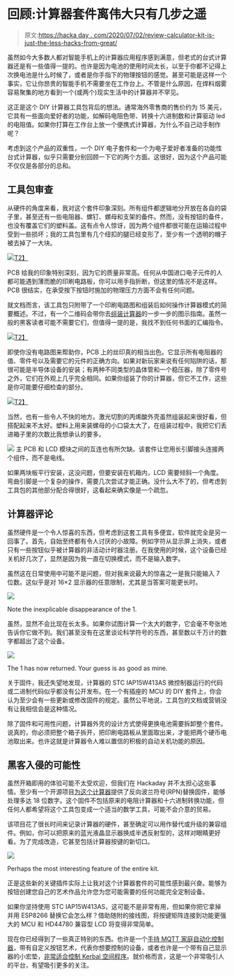 # 回顾:计算器套件离伟大只有几步之遥

> 原文:[https://hacka day . com/2020/07/02/review-calculator-kit-is-just-the-less-hacks-from-great/](https://hackaday.com/2020/07/02/review-calculator-kit-is-just-a-few-hacks-from-greatness/)

虽然如今大多数人都对智能手机上的计算器应用程序感到满意，但老式的台式计算器还是有一些值得一提的。也许是因为电池的使用时间太长，以至于你都不记得上次换电池是什么时候了，或者是你手指下的物理按钮的感觉。甚至可能是这样一个事实，它让你昂贵的智能手机不需要坐在工作台上。不管是什么原因，在焊料烟雾容易聚集的地方看到一个(或两个)现实生活中的计算器并不罕见。

这正是这个 DIY 计算器工具包背后的想法。通常海外零售商的售价约为 15 美元，它具有一些面向爱好者的功能，如解码电阻色带、转换十六进制数和计算驱动 led 的电阻值。如果你打算在工作台上放一个便携式计算器，为什么不自己动手制作呢？

考虑到这个产品的双重性，一个 DIY 电子套件和一个为电子爱好者准备的功能性台式计算器，似乎只需要分别回顾一下它的两个方面。这很好，因为这个产品可能不仅仅是各部分的总和。

## 工具包审查

从硬件的角度来看，我对这个套件印象深刻。所有组件都逻辑地分开放在各自的袋子里，甚至还有一些电阻器、螺钉、螺母和支架的备件。然而，没有按钮的备件，也没有覆盖它们的塑料盖。这有点令人惊讶，因为两个组件都很可能在运输过程中受到一些损坏；我的工具包里有几个纽扣的腿已经变形了，至少有一个透明的帽子被去掉了一大块。

[![](../Images/2189cc948d8fb5b5df7355cc811c50aa.png)T2】](https://hackaday.com/wp-content/uploads/2020/06/calckit_parts.jpg)

PCB 给我的印象特别深刻，因为它的质量非常高。任何从中国进口电子元件的人都可能遇到薄而脆的印刷电路板，你可以用手指折断，但这里的情况不是这样。PCB 很结实，在承受按下按钮时施加的物理压力方面不会有任何问题。

就文档而言，该工具包只附带了一个印刷电路图和组装后如何操作计算器模式的简要概述。不过，有一个二维码会带你去[组装计算器](http://www.diyleyuan.com/JC/L8Q.html)的一步一步的图示指南。虽然一般的黑客读者可能不需要它们，但值得一提的是，我找不到任何书面的汇编指令。

[![](../Images/b0f915f03ef175bc7fab8ee6ca432f98.png)T2】](https://hackaday.com/wp-content/uploads/2020/06/calckit_bottom.jpg)

即使你没有电路图来帮助你，PCB 上的丝印真的相当出色。它显示所有电阻器的值、零件号以及需要它的元件的正确方向。如果对新玩家来说有任何陷阱的话，那很可能是半导体设备的安装；有两种不同类型的晶体管和一个稳压器，除了零件号之外，它们在外观上几乎完全相同。如果你组装了你的计算器，但它不工作，这些是你可能要仔细检查的部分。

[![](../Images/8bd3de701d773f75cb66ee4768041a4c.png)T2】](https://hackaday.com/wp-content/uploads/2020/06/calckit_pcb.jpg)

当然，也有一些令人不快的地方。激光切割的丙烯酸外壳虽然组装起来很好看，但搭配起来不太好。塑料上用来装螺母的小口袋太大了，在组装过程中，我把它们丢进箱子里的次数比我想承认的要多。

[![](../Images/7b2bb8869d0b66a2a6e83f1e0888fded.png)](https://hackaday.com/wp-content/uploads/2020/06/calckit_lcdpins.jpg) 主 PCB 和 LCD 模块之间的互连也有所欠缺。该套件让您用长引脚接头连接两个组件，而不是电线。

如果两块板平行安装，这没问题，但要安装在机箱内，LCD 需要倾斜一个角度。弯曲引脚是一个复杂的操作，需要几次尝试才能正确。没什么大不了的，但考虑到工具包的其他部分配合得很好，这看起来确实像是一个疏忽。

## 计算器评论

虽然硬件是一个令人惊喜的东西，但考虑到这套工具有多便宜，软件就完全是另一回事了。首先，自始至终都有令人讨厌的小故障。例如字符从显示屏上消失，或者只有一些按钮似乎被计算器的非活动计时器注册。在我使用的时候，这个设备已经关机好几次了，显然是因为我一直在切换模式，而不是输入数字。

虽然这在日常使用中可能不是问题，但对我来说最大的惊喜之一是我只能输入 7 位数。这似乎是对 16×2 显示器的任意限制，尤其是当答案可能更长时。

[![](../Images/44adce4bccceb326585df10362534af2.png)](https://hackaday.com/wp-content/uploads/2020/06/calckit_display.jpg)

Note the inexplicable disappearance of the 1.

虽然，显然不会比现在长太多。如果你试图计算一个太大的数字，它会毫不夸张地告诉你它做不到。我们甚至没有在这里谈论科学符号的东西，甚至数以千万计的数字都超出了这个设备。

[![](../Images/c1f118535e5bbf759c5fe3ef8908b1e3.png)](https://hackaday.com/wp-content/uploads/2020/06/calckit_display2.jpg)

The 1 has now returned. Your guess is as good as mine.

关于固件，我还失望地发现，计算器的 STC IAP15W413AS 微控制器运行的代码或二进制代码似乎都没有公开发布。在一个有插座的 MCU 的 DIY 套件上，你会认为至少会有一些更新或修改固件的规定。虽然公平地说，工具包的文档或营销没有让我相信会是这种情况。

除了固件和可用性问题，计算器外壳的设计方式使得更换电池需要拆卸整个套件。说真的，你必须把整个箱子拆开，把印刷电路板从里面取出来，才能把两个硬币电池取出来。也许这就是计算器令人难以置信的积极的自动关机功能的原因。

## 黑客入侵的可能性

虽然开箱即用的体验可能不太受欢迎，但我们在 Hackaday 并不太担心这些事情。至少有一个开源项目[为这个计算器](https://github.com/jjj11x/stc_rpncalc)提供了反向波兰符号(RPN)替换固件，能够处理多达 18 位数字。这个固件不包括原来的电阻计算器和十六进制转换功能，但任何人都希望将这个工具包变成一个适当的数学工具，可能不会介意的贸易。

该项目花了很长时间来记录计算器的硬件，甚至确定可以用作替代或升级的兼容组件。例如，你可以把原来的蓝光液晶显示器换成半透反射型的，这样对眼睛更好看。为了完成改造，它甚至包括计算器按键的新切口。

[![](../Images/613c4bd8f30c2e89a2ef2824a9273b7c.png)](https://hackaday.com/wp-content/uploads/2020/06/calckit_keys2.jpg)

Perhaps the most interesting feature of the entire kit.

正是这些新的关键插件实际上让我对这个计算器套件的可能性感到最兴奋。能够为按钮创建您自己的艺术作品允许您为您可能需要的任何功能完全定制设备。

如果你坚持使用 STC IAP15W413AS，这可能不是非常有用，但如果你把它拿掉并用 ESP8266 替换它会怎么样？借助随附的接线图，将按键矩阵连接到功能更强大的 MCU 和 HD44780 兼容型 LCD 将变得非常简单。

现在你已经得到了一些真正特别的东西。也许是一个[手持 MQTT 家庭自动化控制器](https://hackaday.com/2019/12/26/handheld-mqtt-remote-for-home-automation/)，带有自定义按钮艺术，代表你想要控制的设备，或者也许是一个带有自己显示器的小宏垫，[非常适合控制 Kerbal 空间程序](https://hackaday.com/2019/06/13/up-your-game-with-a-battle-tested-input-device/)。就价格而言，这是一个非常吸引人的平台，有望吸引更多的关注。